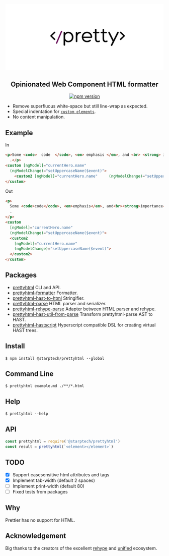![Prettyhtml Banner](/logo.png)

<h2 align="center">Opinionated Web Component HTML formatter</h2>

<p align="center">
  <a href="https://www.npmjs.com/package/prettyhtml">
    <img alt="npm version" src="https://img.shields.io/npm/v/@starptech/prettyhtml.svg?style=flat-square">
  </a>
</p>

- Remove superfluous white-space but still line-wrap as expected.
- Special indentation for [`custom elements`](https://developers.google.com/web/fundamentals/web-components/).
- No content manipulation.

## Example

In

```html
<p>Some <code>  code  </code>, <em> emphasis </em>, and <br> <strong> importance </strong>
  .</p>
<custom [ngModel]="currentHero.name"
  (ngModelChange)="setUppercaseName($event)">
    <custom2 [ngModel]="currentHero.name"     (ngModelChange)="setUppercaseName($event)">   </custom2>
</custom>
```

Out

```html
<p>
  Some <code>code</code>, <em>emphasis</em>, and<br><strong>importance</strong>
  .
</p>
<custom
  [ngModel]="currentHero.name"
  (ngModelChange)="setUppercaseName($event)">
  <custom2
    [ngModel]="currentHero.name"
    (ngModelChange)="setUppercaseName($event)">
  </custom2>
</custom>
```

## Packages

* [prettyhtml](/packages/prettyhtml) CLI and API.
* [prettyhtml-formatter](/packages/prettyhtml-formatter) Formatter.
* [prettyhtml-hast-to-html](/packages/prettyhtml-hast-to-html) Stringifier.
* [prettyhtml-parse](/packages/prettyhtml-parse) HTML parser and serializer.
* [prettyhtml-rehype-parse](/packages/prettyhtml-rehype-parse) Adapter between HTML parser and rehype.
* [prettyhtml-hast-util-from-parse](/packages/prettyhtml-hast-util-from-parse) Transform prettyhtml-parse AST to HAST.
* [prettyhtml-hastscript](/packages/prettyhtml-hastscript) Hyperscript compatible DSL for creating virtual HAST trees.

## Install

```
$ npm install @starptech/prettyhtml --global
```

## Command Line

```
$ prettyhtml example.md ./**/*.html
```

## Help

```
$ prettyhtml --help
```

## API

```js
const prettyhtml = require('@starptech/prettyhtml')
const result = prettyhtml(`<element></element>`)
```

## TODO

* [X] Support casesensitive html attributes and tags
* [X] Implement tab-width (default 2 spaces)
* [ ] Implement print-width (default 80)
* [ ] Fixed tests from packages

## Why

Prettier has no support for HTML.


## Acknowledgement

Big thanks to the creators of the excellent [rehype](https://github.com/rehypejs/rehype) and [unified](https://github.com/unifiedjs/unified) ecosystem.
